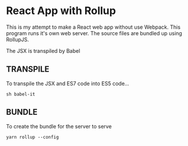 # React App with Rollup
This is my attempt to make a React web app without use Webpack. This program
runs it's own web server. The source files are bundled up using RollupJS.

The JSX is transpiled by Babel

## TRANSPILE
To transpile the JSX and ES7 code into ES5 code...

    sh babel-it

## BUNDLE
To create the bundle for the server to serve

    yarn rollup --config
